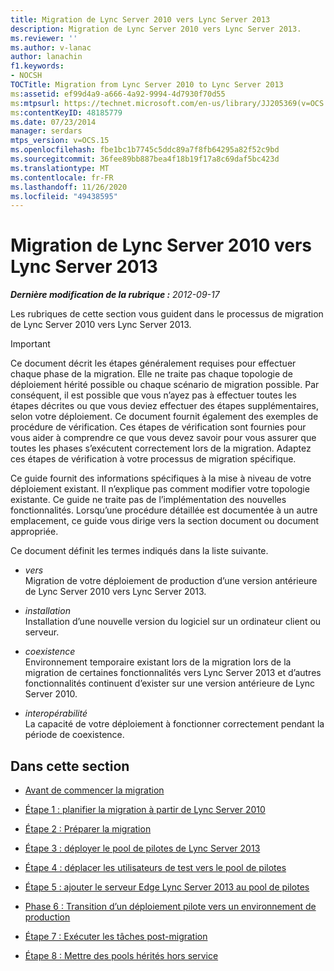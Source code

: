 ```yaml
---
title: Migration de Lync Server 2010 vers Lync Server 2013
description: Migration de Lync Server 2010 vers Lync Server 2013.
ms.reviewer: ''
ms.author: v-lanac
author: lanachin
f1.keywords:
- NOCSH
TOCTitle: Migration from Lync Server 2010 to Lync Server 2013
ms:assetid: ef99d4a9-a666-4a92-9994-4d7930f70d55
ms:mtpsurl: https://technet.microsoft.com/en-us/library/JJ205369(v=OCS.15)
ms:contentKeyID: 48185779
ms.date: 07/23/2014
manager: serdars
mtps_version: v=OCS.15
ms.openlocfilehash: fbe1bc1b7745c5ddc89a7f8fb64295a82f52c9bd
ms.sourcegitcommit: 36fee89bb887bea4f18b19f17a8c69daf5bc423d
ms.translationtype: MT
ms.contentlocale: fr-FR
ms.lasthandoff: 11/26/2020
ms.locfileid: "49438595"
---
```

# <a name="migration-from-lync-server-2010-to-lync-server-2013"></a>Migration de Lync Server 2010 vers Lync Server 2013

<div data-xmlns="http://www.w3.org/1999/xhtml">

<div class="topic" data-xmlns="http://www.w3.org/1999/xhtml" data-msxsl="urn:schemas-microsoft-com:xslt" data-cs="https://msdn.microsoft.com/">

<div data-asp="https://msdn2.microsoft.com/asp">



</div>

<div id="mainSection">

<div id="mainBody">

<span> </span>

_**Dernière modification de la rubrique :** 2012-09-17_

Les rubriques de cette section vous guident dans le processus de migration de Lync Server 2010 vers Lync Server 2013.

<div>


> [!IMPORTANT]  
> Ce document décrit les étapes généralement requises pour effectuer chaque phase de la migration. Elle ne traite pas chaque topologie de déploiement hérité possible ou chaque scénario de migration possible. Par conséquent, il est possible que vous n’ayez pas à effectuer toutes les étapes décrites ou que vous deviez effectuer des étapes supplémentaires, selon votre déploiement. Ce document fournit également des exemples de procédure de vérification. Ces étapes de vérification sont fournies pour vous aider à comprendre ce que vous devez savoir pour vous assurer que toutes les phases s’exécutent correctement lors de la migration. Adaptez ces étapes de vérification à votre processus de migration spécifique.



</div>

Ce guide fournit des informations spécifiques à la mise à niveau de votre déploiement existant. Il n’explique pas comment modifier votre topologie existante. Ce guide ne traite pas de l’implémentation des nouvelles fonctionnalités. Lorsqu’une procédure détaillée est documentée à un autre emplacement, ce guide vous dirige vers la section document ou document appropriée.

Ce document définit les termes indiqués dans la liste suivante.

  - *vers*  
    Migration de votre déploiement de production d’une version antérieure de Lync Server 2010 vers Lync Server 2013.

<!-- end list -->

  - *installation*  
    Installation d’une nouvelle version du logiciel sur un ordinateur client ou serveur.

<!-- end list -->

  - *coexistence*  
    Environnement temporaire existant lors de la migration lors de la migration de certaines fonctionnalités vers Lync Server 2013 et d’autres fonctionnalités continuent d’exister sur une version antérieure de Lync Server 2010.

<!-- end list -->

  - *interopérabilité*  
    La capacité de votre déploiement à fonctionner correctement pendant la période de coexistence.

<div>

## <a name="in-this-section"></a>Dans cette section

  - [Avant de commencer la migration](before-you-begin-the-migration.md)

  - [Étape 1 : planifier la migration à partir de Lync Server 2010](phase-1-plan-your-migration-from-lync-server-2010.md)

  - [Étape 2 : Préparer la migration](phase-2-prepare-for-migration.md)

  - [Étape 3 : déployer le pool de pilotes de Lync Server 2013](phase-3-deploy-lync-server-2013-pilot-pool.md)

  - [Étape 4 : déplacer les utilisateurs de test vers le pool de pilotes](phase-4-move-test-users-to-the-pilot-pool.md)

  - [Étape 5 : ajouter le serveur Edge Lync Server 2013 au pool de pilotes](phase-5-add-lync-server-2013-edge-server-to-pilot-pool.md)

  - [Phase 6 : Transition d’un déploiement pilote vers un environnement de production](phase-6-move-from-pilot-deployment-into-production.md)

  - [Étape 7 : Exécuter les tâches post-migration](phase-7-complete-post-migration-tasks.md)

  - [Étape 8 : Mettre des pools hérités hors service](phase-8-decommission-legacy-pools.md)

</div>

</div>

<span> </span>

</div>

</div>

</div>

